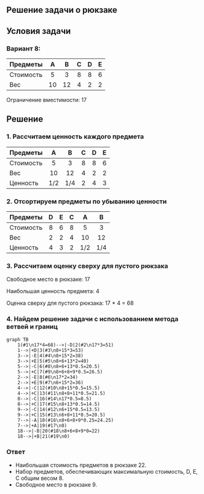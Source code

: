 ## Решение задачи о рюкзаке
## Условия задачи

### Вариант 8:

| Предметы  |  A  | B  | C | D | E |
|:----------|:---:|:--:|:-:|:-:|:-:|
| Стоимость |  5  | 3  | 8 | 8 | 6 |
| Вес       | 10  | 12 | 4 | 2 | 2 |

Ограничение вместимости: 17

## Решение
### 1. Рассчитаем ценность каждого предмета
| Предметы  |  A  |  B  | C | D  | E  |
|:----------|:---:|:---:|:-:|:--:|:--:|
| Стоимость |  5  | 3  | 8 | 8 | 6 |
| Вес       | 10  | 12 | 4 | 2 | 2 |
| Ценность  | 1/2 | 1/4 | 2 | 4  | 3  |

### 2. Отсортируем предметы по убыванию ценности
| Предметы  | D  | E  | C |  A  |  B  |
|:----------|:--:|:--:|:-:|:---:|:---:|
| Стоимость | 8 | 6 | 8 |  5  |  3  |
| Вес       | 2  | 2 | 4 | 10  | 12  |
| Ценность  | 4  | 3  | 2 | 1/2 | 1/4 |

### 3. Рассчитаем оценку сверху для пустого рюкзака

Свободное место в рюкзаке: 17

Наибольшая ценность предмета: 4

Оценка сверху для пустого рюкзака: 17 * 4 = 68


### 4. Найдем решение задачи с использованием метода ветвей и границ

```mermaid
graph TB
    1(#1\n17*4=68)-->|-D|2(#2\n17*3=51)
    1-->|+D|3(#3\n8+15*3=53)
    3-->|-E|4(#4\n8+15*2=38)
    3-->|+E|5(#5\n8+6+13*2=40)
    5-->|-C|6(#8\n8+6+13*0.5=20.5)
    5-->|+C|7(#9\n8+6+8+9*0.5=26.5)
    2-->|-E|8(#6\n17*2=34)
    2-->|+E|9(#7\n6+15*2=36)
    4-->|-C|12(#10\n8+15*0.5=15.5)
    4-->|+C|13(#11\n8+8+11*0.5=21.5)
    8-->|-C|16(#14\n17*0.5=8.5)
    8-->|+C|17(#15\n8+13*0.5=14.5)
    9-->|-C|14(#12\n6+15*0.5=13.5)
    9-->|+C|15(#13\n6+8+11*0.5=20.5)
    7-->|-A|18(#16\n8+6+8+9*0.25=24.25)
    7-->|+A|19(#17\n0)
    18-->|-B|20(#18\n8+6+8+9*0=22)
    18-->|+B|21(#19\n0)

```
### Ответ
- Наибольшая стоимость предметов в рюкзаке 22.
- Набор предметов, обеспечивающих максимальную стоимость, D, E, C общим весом 8.
- Свободное место в рюкзаке 9.
